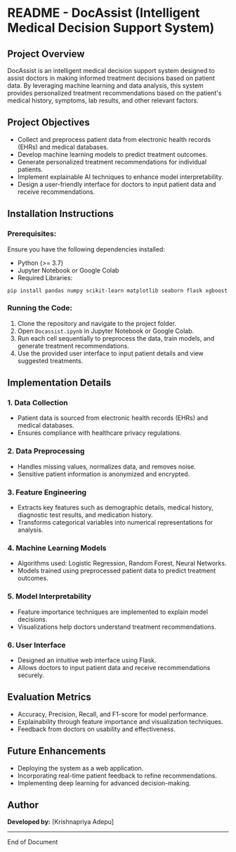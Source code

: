 # README - DocAssist (Intelligent Medical Decision Support System)

## Project Overview
DocAssist is an intelligent medical decision support system designed to assist doctors in making informed treatment decisions based on patient data. By leveraging machine learning and data analysis, this system provides personalized treatment recommendations based on the patient's medical history, symptoms, lab results, and other relevant factors.

## Project Objectives
- Collect and preprocess patient data from electronic health records (EHRs) and medical databases.
- Develop machine learning models to predict treatment outcomes.
- Generate personalized treatment recommendations for individual patients.
- Implement explainable AI techniques to enhance model interpretability.
- Design a user-friendly interface for doctors to input patient data and receive recommendations.

## Installation Instructions
### Prerequisites:
Ensure you have the following dependencies installed:
- Python (>= 3.7)
- Jupyter Notebook or Google Colab
- Required Libraries:
```
pip install pandas numpy scikit-learn matplotlib seaborn flask xgboost
```

### Running the Code:
1. Clone the repository and navigate to the project folder.
2. Open `Docassist.ipynb` in Jupyter Notebook or Google Colab.
3. Run each cell sequentially to preprocess the data, train models, and generate treatment recommendations.
4. Use the provided user interface to input patient details and view suggested treatments.

## Implementation Details
### 1. Data Collection
- Patient data is sourced from electronic health records (EHRs) and medical databases.
- Ensures compliance with healthcare privacy regulations.

### 2. Data Preprocessing
- Handles missing values, normalizes data, and removes noise.
- Sensitive patient information is anonymized and encrypted.

### 3. Feature Engineering
- Extracts key features such as demographic details, medical history, diagnostic test results, and medication history.
- Transforms categorical variables into numerical representations for analysis.

### 4. Machine Learning Models
- Algorithms used: Logistic Regression, Random Forest, Neural Networks.
- Models trained using preprocessed patient data to predict treatment outcomes.

### 5. Model Interpretability
- Feature importance techniques are implemented to explain model decisions.
- Visualizations help doctors understand treatment recommendations.

### 6. User Interface
- Designed an intuitive web interface using Flask.
- Allows doctors to input patient data and receive recommendations securely.

## Evaluation Metrics
- Accuracy, Precision, Recall, and F1-score for model performance.
- Explainability through feature importance and visualization techniques.
- Feedback from doctors on usability and effectiveness.

## Future Enhancements
- Deploying the system as a web application.
- Incorporating real-time patient feedback to refine recommendations.
- Implementing deep learning for advanced decision-making.

## Author
**Developed by:** [Krishnapriya Adepu]


---
End of Document


